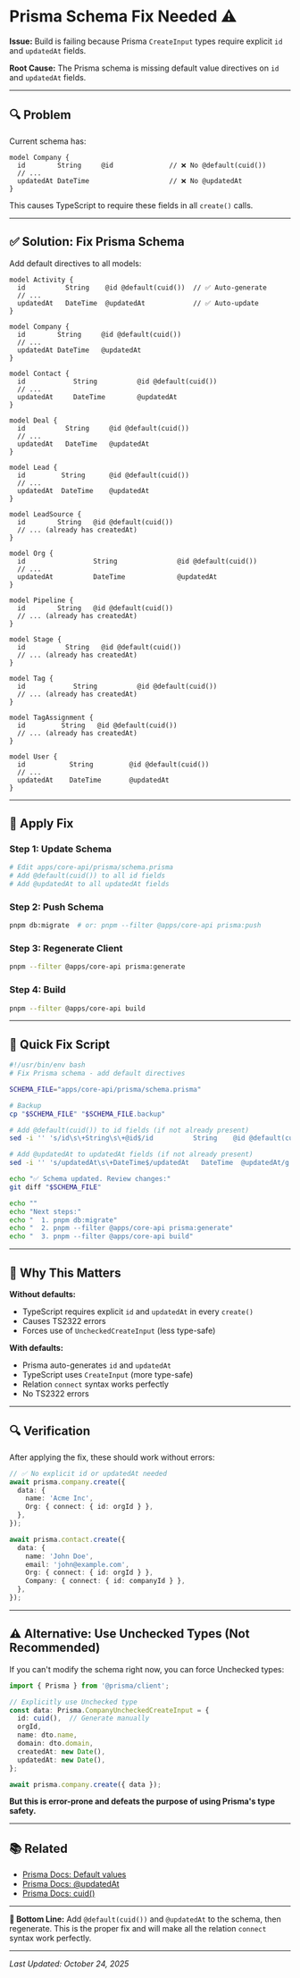 # Prisma Schema Fix Needed ⚠️

**Issue:** Build is failing because Prisma `CreateInput` types require explicit `id` and `updatedAt` fields.

**Root Cause:** The Prisma schema is missing default value directives on `id` and `updatedAt` fields.

---

## 🔍 Problem

Current schema has:
```prisma
model Company {
  id        String     @id              // ❌ No @default(cuid())
  // ...
  updatedAt DateTime                    // ❌ No @updatedAt
}
```

This causes TypeScript to require these fields in all `create()` calls.

---

## ✅ Solution: Fix Prisma Schema

Add default directives to all models:

```prisma
model Activity {
  id          String    @id @default(cuid())  // ✅ Auto-generate
  // ...
  updatedAt   DateTime  @updatedAt            // ✅ Auto-update
}

model Company {
  id        String     @id @default(cuid())
  // ...
  updatedAt DateTime   @updatedAt
}

model Contact {
  id            String          @id @default(cuid())
  // ...
  updatedAt     DateTime        @updatedAt
}

model Deal {
  id          String     @id @default(cuid())
  // ...
  updatedAt   DateTime   @updatedAt
}

model Lead {
  id         String      @id @default(cuid())
  // ...
  updatedAt  DateTime    @updatedAt
}

model LeadSource {
  id        String   @id @default(cuid())
  // ... (already has createdAt)
}

model Org {
  id                 String               @id @default(cuid())
  // ...
  updatedAt          DateTime             @updatedAt
}

model Pipeline {
  id        String   @id @default(cuid())
  // ... (already has createdAt)
}

model Stage {
  id          String   @id @default(cuid())
  // ... (already has createdAt)
}

model Tag {
  id            String          @id @default(cuid())
  // ... (already has createdAt)
}

model TagAssignment {
  id         String   @id @default(cuid())
  // ... (already has createdAt)
}

model User {
  id           String         @id @default(cuid())
  // ...
  updatedAt    DateTime       @updatedAt
}
```

---

## 🚀 Apply Fix

### Step 1: Update Schema

```bash
# Edit apps/core-api/prisma/schema.prisma
# Add @default(cuid()) to all id fields
# Add @updatedAt to all updatedAt fields
```

### Step 2: Push Schema

```bash
pnpm db:migrate  # or: pnpm --filter @apps/core-api prisma:push
```

### Step 3: Regenerate Client

```bash
pnpm --filter @apps/core-api prisma:generate
```

### Step 4: Build

```bash
pnpm --filter @apps/core-api build
```

---

## 📝 Quick Fix Script

```bash
#!/usr/bin/env bash
# Fix Prisma schema - add default directives

SCHEMA_FILE="apps/core-api/prisma/schema.prisma"

# Backup
cp "$SCHEMA_FILE" "$SCHEMA_FILE.backup"

# Add @default(cuid()) to id fields (if not already present)
sed -i '' 's/id\s\+String\s\+@id$/id          String    @id @default(cuid())/g' "$SCHEMA_FILE"

# Add @updatedAt to updatedAt fields (if not already present)
sed -i '' 's/updatedAt\s\+DateTime$/updatedAt   DateTime  @updatedAt/g' "$SCHEMA_FILE"

echo "✅ Schema updated. Review changes:"
git diff "$SCHEMA_FILE"

echo ""
echo "Next steps:"
echo "  1. pnpm db:migrate"
echo "  2. pnpm --filter @apps/core-api prisma:generate"
echo "  3. pnpm --filter @apps/core-api build"
```

---

## 🎯 Why This Matters

**Without defaults:**
- TypeScript requires explicit `id` and `updatedAt` in every `create()`
- Causes TS2322 errors
- Forces use of `UncheckedCreateInput` (less type-safe)

**With defaults:**
- Prisma auto-generates `id` and `updatedAt`
- TypeScript uses `CreateInput` (more type-safe)
- Relation `connect` syntax works perfectly
- No TS2322 errors

---

## 🔍 Verification

After applying the fix, these should work without errors:

```typescript
// ✅ No explicit id or updatedAt needed
await prisma.company.create({
  data: {
    name: 'Acme Inc',
    Org: { connect: { id: orgId } },
  },
});

await prisma.contact.create({
  data: {
    name: 'John Doe',
    email: 'john@example.com',
    Org: { connect: { id: orgId } },
    Company: { connect: { id: companyId } },
  },
});
```

---

## ⚠️ Alternative: Use Unchecked Types (Not Recommended)

If you can't modify the schema right now, you can force Unchecked types:

```typescript
import { Prisma } from '@prisma/client';

// Explicitly use Unchecked type
const data: Prisma.CompanyUncheckedCreateInput = {
  id: cuid(),  // Generate manually
  orgId,
  name: dto.name,
  domain: dto.domain,
  createdAt: new Date(),
  updatedAt: new Date(),
};

await prisma.company.create({ data });
```

**But this is error-prone and defeats the purpose of using Prisma's type safety.**

---

## 📚 Related

- [Prisma Docs: Default values](https://www.prisma.io/docs/reference/api-reference/prisma-schema-reference#default)
- [Prisma Docs: @updatedAt](https://www.prisma.io/docs/reference/api-reference/prisma-schema-reference#updatedat)
- [Prisma Docs: cuid()](https://www.prisma.io/docs/reference/api-reference/prisma-schema-reference#cuid)

---

**🎯 Bottom Line:** Add `@default(cuid())` and `@updatedAt` to the schema, then regenerate. This is the proper fix and will make all the relation `connect` syntax work perfectly.

---

*Last Updated: October 24, 2025*


